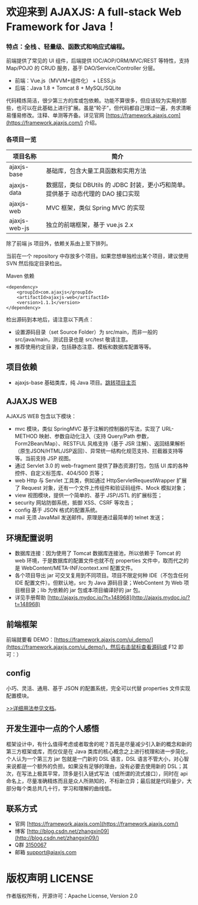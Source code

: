 欢迎来到 AJAXJS: A full-stack Web Framework for Java！
=============
### 特点：全栈 、轻量级、函数式和响应式编程。

前端提供了常见的 UI 组件，后端提供 IOC/AOP/ORM/MVC/REST 等特性，支持 Map/POJO 的 CRUD 服务，基于 DAO/Service/Controller 分层。

- 前端：Vue.js（MVVM+组件化） + LESS.js
- 后端：Java 1.8 + Tomcat 8 + MySQL/SQLite

代码精炼简洁，很少第三方的库或包依赖。功能不算很多，但应该较为实用的那些，也可以在此基础上进行扩展。虽是“轮子”，但代码都自己理过一遍，务求清晰易懂易修改。注释、单测等齐备。详见官网 [https://framework.ajaxjs.com](https://framework.ajaxjs.com/) 介绍。 

### 各项目一览

|项目名称|简介|
|------|-----|
|ajaxjs-base|基础库，包含大量工具函数和实用方法|
|ajaxjs-data|数据层，类似 DBUtils 的 JDBC 封装，更小巧和简单。提供基于 动态代理的 DAO 接口实现|
|ajaxjs-web|MVC 框架，类似 Spring MVC 的实现|
|ajaxjs-web-js|独立的前端框架，基于 vue.js 2.x|

除了前端 js 项目外，依赖关系由上至下排列。

当前在一个 repository 中存放多个项目。如果您想单独检出某个项目，建议使用 SVN 然后指定目录检出。

Maven 依赖
```
<dependency>
    <groupId>com.ajaxjs</groupId>
    <artifactId>ajaxjs-web</artifactId>
    <version>1.1.1</version>
</dependency>
```



检出源码到本地后，请注意以下两点：
- 设置源码目录（set Source Folder）为 src/main，而非一般的 src/java/main，测试目录也是 src/test 敬请注意。
- 推荐使用约定目录，包括静态注意、模板和数据库配置等等。

项目依赖
--------------
- ajaxjs-base 基础类库，纯 Java 项目。[跳转项目主页](http://git.oschina.net/sp42_admin/ajaxjs-base)


AJAXJS WEB
-----------
AJAXJS WEB 包含以下模块：

- mvc 模块，类似 SpringMVC 基于注解的控制器的写法，实现了 URL-METHOD 映射、参数自动化注入（支持 Query/Path 参数，Form2Bean/Map）、RESTFUL 风格支持（基于 JSR 注解）、返回结果解析（原生JSON/HTML/JSP返回）、异常统一结构化规范支持、拦截器支持等等。当前支持 JSP 视图。
- 通过 Servlet 3.0 的 web-fragment 提供了静态资源打包，包括 UI 库的各种控件、自定义标签库、404/500 页等；
- web Http 与 Servlet 工具类，例如通过 HttpServletRequestWrapper 扩展了 Request 对象，还有一个文件上传组件和验证码组件、Mock 模拟对象；
- view 视图模块，提供一个简单的、基于 JSP/JSTL 的扩展标签；
- security 网站防御系统，抵御 XSS、CSRF 等攻击；
- config 基于 JSON 格式的配置系统。
- mail 无须 JavaMail 发送邮件。原理是通过最简单的 telnet 发送；

环境配置说明
-------------
- 数据库连接：因为使用了 Tomcat 数据库连接池，所以依赖于 Tomcat 的 web 环境，于是数据库的配置文件也就不在 properties 文件中，取而代之的是 WebContent/META-INF/context.xml 配置文件。
- 各个项目导出 jar 可交叉复用到不同项目。项目不限定何种 IDE（不包含任何 IDE 配置文件）。但默认地，src 为 Java 源码目录；WebContent 为 Web 项目根目录；lib 为依赖的 jar 包或本项目编译好的 jar 包。
- 详见手册帮助 [http://ajaxjs.mydoc.io/?t=148968](http://ajaxjs.mydoc.io/?t=148968)

前端框架
-----------
前端就要看 DEMO：[https://framework.ajaxjs.com/ui_demo/](https://framework.ajaxjs.com/ui_demo/)，然后右击鼠标查看源码或 F12 即可：）


config
---------

小巧、灵活、通用、基于 JSON 的配置系统，完全可以代替 properties 文件实现配置模块。

[>>详细用法参见文档](http://ajaxjs.mydoc.io/?t=208700)。


开发生涯中一点的个人感悟
----
框架设计中，有什么值得考虑或者取舍的呢？首先是尽量减少引入新的概念和新的第三方框架或库，而仅仅是在 Java 类库的核心概念之上进行梳理和进一步简化，个人认为一个第三方 jar 包就是一门新的 DSL 语言，DSL 语言不管大小，对心智来说都是一个额外的负担。如果没有足够的理由，没有必要去使用新的 DSL；其次，在写法上极其平常，顶多是引入链式写法（或所谓的流式接口），同时在 api 命名上，尽量准确精炼而且是众人所熟知的，不标新立异；最后就是代码量少，大部分每个类总共几十行，学习和理解的曲线低。

联系方式
----------

- 官网 [https://framework.ajaxjs.com](https://framework.ajaxjs.com/)  
- 博客 [http://blog.csdn.net/zhangxin09](http://blog.csdn.net/zhangxin09/) 
- Q群 [3150067](//shang.qq.com/wpa/qunwpa?idkey=99415d164e2c776567c9370cc5b0bde26f4e2e7c5068978a24d1fe7c976ace93)
- 邮箱 support@ajaxjs.com

版权声明 LICENSE
==========
作者版权所有，开源许可：Apache License, Version 2.0
 